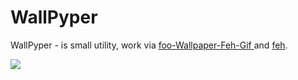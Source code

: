 # WallPyper

WallPyper - is small utility, work via 
[foo-Wallpaper-Feh-Gif ](https://github.com/thomas10-10/foo-Wallpaper-Feh-Gif) and [feh](https://github.com/derf/feh).

<img src="https://github.com/KarimullinArthur/WallPyPer/blob/master/docs/media/demo.gif"  />
